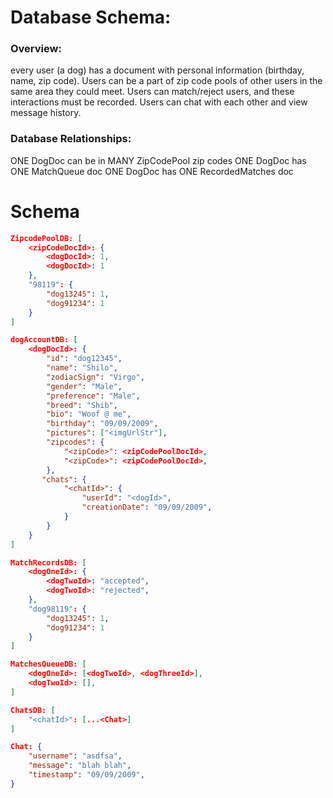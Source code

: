 # Database Schema:

### Overview:

every user (a dog) has a document with personal information (birthday, name, zip code). Users can be a part of zip code pools of other users in the same area they could meet. Users can match/reject users, and these interactions must be recorded. Users can chat with each other and view message history.

### Database Relationships:

ONE DogDoc can be in MANY ZipCodePool zip codes
ONE DogDoc has ONE MatchQueue doc
ONE DogDoc has ONE RecordedMatches doc

# Schema

```json
ZipcodePoolDB: [
    <zipCodeDocId>: {
        <dogDocId>: 1,
        <dogDocId>: 1
    },
    "98119": {
        "dog13245": 1,
        "dog91234": 1
    }
]

dogAccountDB: [
    <dogDocId>: {
        "id": "dog12345",
        "name": "Shilo",
        "zodiacSign": "Virgo",
        "gender": "Male",
        "preference": "Male",
        "breed": "Shib",
        "bio": "Woof @ me",
        "birthday": "09/09/2009",
        "pictures": ["<imgUrlStr"],
        "zipcodes": {
            "<zipCode>": <zipCodePoolDocId>,
            "<zipCode>": <zipCodePoolDocId>,
        },
       "chats": {
            "<chatId>": {
                "userId": "<dogId>",
                "creationDate": "09/09/2009",
            }
        }
    }
]

MatchRecordsDB: [
    <dogOneId>: {
        <dogTwoId>: "accepted",
        <dogTwoId>: "rejected",
    },
    "dog98119": {
        "dog13245": 1,
        "dog91234": 1
    }
]

MatchesQueueDB: [
    <dogOneId>: [<dogTwoId>, <dogThreeId>],
    <dogTwoId>: [],
]

ChatsDB: [
    "<chatId>": [...<Chat>]
]

Chat: {
    "username": "asdfsa",
    "message": "blah blah",
    "timestamp": "09/09/2009",
}
```
